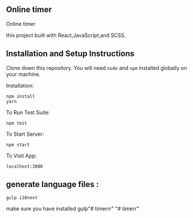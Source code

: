 ## Online timer

Online timer 

this project built with React,JavaScript,and SCSS.

## Installation and Setup Instructions

Clone down this repository. You will need `node` and `npm` installed globally on your machine.  

Installation:

`npm install`  
`yarn`

To Run Test Suite:  

`npm test`  

To Start Server:

`npm start`  

To Visit App:

`localhost:3000`  

## generate language files :

`gulp i18next`

make sure you have installed gulp"# timerrr" 
"# timerr" 
